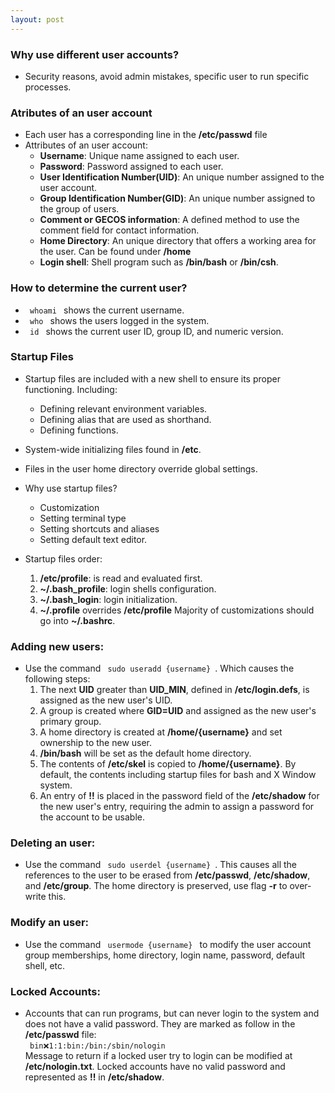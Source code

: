 ```yaml
---
layout: post
---
```

### Why use different user accounts?
- Security reasons, avoid admin mistakes, specific user to run specific processes. 

### Atributes of an user account
- Each user has a corresponding line in the **/etc/passwd** file
- Attributes of an user account:
    - **Username**: Unique name assigned to each user.
    - **Password**: Password assigned to each user.
    - **User Identification Number(UID)**: An unique number assigned to the user account. 
    - **Group Identification Number(GID)**: An unique number assigned to the group of users. 
    - **Comment or GECOS information**: A defined method to use the comment field for contact information. 
    - **Home Directory**: An unique directory that offers a working area for the user. Can be found under **/home**
    - **Login shell**: Shell program such as **/bin/bash** or **/bin/csh**.
    
### How to determine the current user? 
- <code> whoami </code> shows the current username.
- <code> who </code> shows the users logged in the system.
- <code> id </code> shows the current user ID, group ID, and numeric version. 

### Startup Files
- Startup files are included with a new shell to ensure its proper functioning. Including:
    - Defining relevant environment variables.
    - Defining alias that are used as shorthand.
    - Defining functions. 

- System-wide initializing files found in **/etc**. 
- Files in the user home directory override global settings. 
- Why use startup files?
    - Customization
    - Setting terminal type
    - Setting shortcuts and aliases
    - Setting default text editor. 

- Startup files order: 
    1. **/etc/profile**: is read and evaluated first.
    2. **~/.bash_profile**: login shells configuration.
    3. **~/.bash_login**: login initialization.
    4. **~/.profile** overrides **/etc/profile**
Majority of customizations should go into **~/.bashrc**. 

### Adding new users:
- Use the command <code> sudo useradd {username} </code>. Which causes the following steps: 
    1. The next **UID** greater than **UID_MIN**, defined in **/etc/login.defs**, is assigned as the new user's UID.
    2. A group is created where **GID=UID** and assigned as the new user's primary group.
    3. A home directory is created at **/home/{username}** and set ownership to the new user.
    4. **/bin/bash** will be set as the default home directory.
    5. The contents of **/etc/skel** is copied to **/home/{username}**. By default, the contents including startup files for bash and X Window system.
    6. An entry of **!!** is placed in the password field of the **/etc/shadow** for the new user's entry, requiring the admin to assign a password for the account to be usable. 

### Deleting an user:
- Use the command <code> sudo userdel {username} </code>. This causes all the references to the user to be erased from **/etc/passwd**, **/etc/shadow**, and **/etc/group**. The home directory is preserved, use flag **-r** to over-write this. 

### Modify an user:
- Use the command <code> usermode {username} </code> to modify the user account group memberships, home directory, login name, password, default shell, etc. 

### Locked Accounts:
- Accounts that can run programs, but can never login to the system and does not have a valid password. They are marked as follow in the **/etc/passwd** file: <br>
<code> bin:x:1:1:bin:/bin:/sbin/nologin  </code> <br>
Message to return if a locked user try to login can be modified at **/etc/nologin.txt**. Locked accounts have no valid password and represented as **!!** in **/etc/shadow**.




